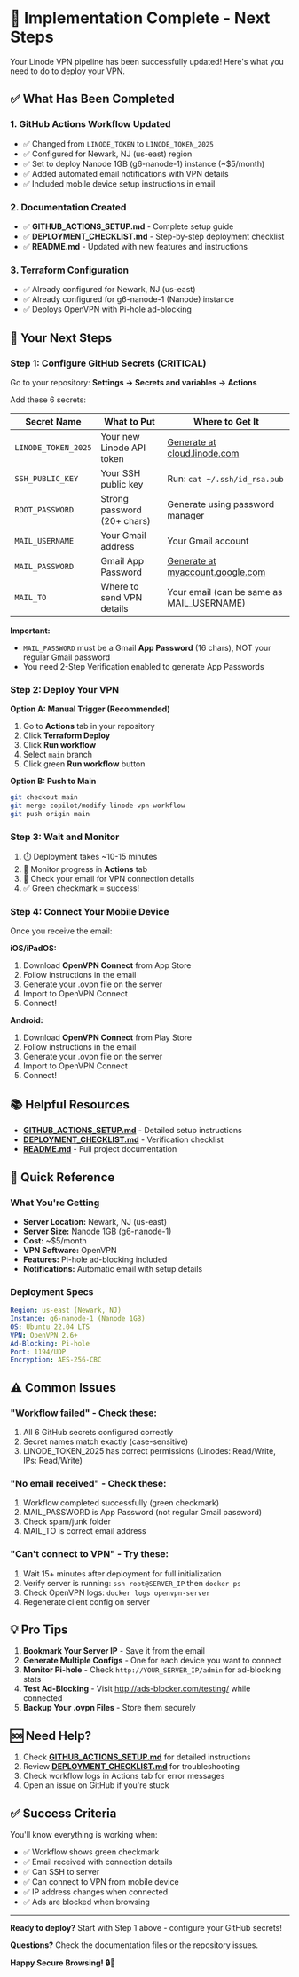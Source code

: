 # 🎉 Implementation Complete - Next Steps

Your Linode VPN pipeline has been successfully updated! Here's what you need to do to deploy your VPN.

## ✅ What Has Been Completed

### 1. GitHub Actions Workflow Updated
- ✅ Changed from `LINODE_TOKEN` to `LINODE_TOKEN_2025`
- ✅ Configured for Newark, NJ (us-east) region
- ✅ Set to deploy Nanode 1GB (g6-nanode-1) instance (~$5/month)
- ✅ Added automated email notifications with VPN details
- ✅ Included mobile device setup instructions in email

### 2. Documentation Created
- ✅ **GITHUB_ACTIONS_SETUP.md** - Complete setup guide
- ✅ **DEPLOYMENT_CHECKLIST.md** - Step-by-step deployment checklist
- ✅ **README.md** - Updated with new features and instructions

### 3. Terraform Configuration
- ✅ Already configured for Newark, NJ (us-east)
- ✅ Already configured for g6-nanode-1 (Nanode) instance
- ✅ Deploys OpenVPN with Pi-hole ad-blocking

## 🚀 Your Next Steps

### Step 1: Configure GitHub Secrets (CRITICAL)

Go to your repository: **Settings → Secrets and variables → Actions**

Add these 6 secrets:

| Secret Name | What to Put | Where to Get It |
|------------|-------------|-----------------|
| `LINODE_TOKEN_2025` | Your new Linode API token | [Generate at cloud.linode.com](https://cloud.linode.com/profile/tokens) |
| `SSH_PUBLIC_KEY` | Your SSH public key | Run: `cat ~/.ssh/id_rsa.pub` |
| `ROOT_PASSWORD` | Strong password (20+ chars) | Generate using password manager |
| `MAIL_USERNAME` | Your Gmail address | Your Gmail account |
| `MAIL_PASSWORD` | Gmail App Password | [Generate at myaccount.google.com](https://myaccount.google.com/apppasswords) |
| `MAIL_TO` | Where to send VPN details | Your email (can be same as MAIL_USERNAME) |

**Important:** 
- `MAIL_PASSWORD` must be a Gmail **App Password** (16 chars), NOT your regular Gmail password
- You need 2-Step Verification enabled to generate App Passwords

### Step 2: Deploy Your VPN

**Option A: Manual Trigger (Recommended)**
1. Go to **Actions** tab in your repository
2. Click **Terraform Deploy**
3. Click **Run workflow**
4. Select `main` branch
5. Click green **Run workflow** button

**Option B: Push to Main**
```bash
git checkout main
git merge copilot/modify-linode-vpn-workflow
git push origin main
```

### Step 3: Wait and Monitor

1. ⏱️ Deployment takes ~10-15 minutes
2. 👀 Monitor progress in **Actions** tab
3. 📧 Check your email for VPN connection details
4. ✅ Green checkmark = success!

### Step 4: Connect Your Mobile Device

Once you receive the email:

**iOS/iPadOS:**
1. Download **OpenVPN Connect** from App Store
2. Follow instructions in the email
3. Generate your .ovpn file on the server
4. Import to OpenVPN Connect
5. Connect!

**Android:**
1. Download **OpenVPN Connect** from Play Store
2. Follow instructions in the email
3. Generate your .ovpn file on the server
4. Import to OpenVPN Connect
5. Connect!

## 📚 Helpful Resources

- **[GITHUB_ACTIONS_SETUP.md](GITHUB_ACTIONS_SETUP.md)** - Detailed setup instructions
- **[DEPLOYMENT_CHECKLIST.md](DEPLOYMENT_CHECKLIST.md)** - Verification checklist
- **[README.md](README.md)** - Full project documentation

## 🎯 Quick Reference

### What You're Getting

- **Server Location:** Newark, NJ (us-east)
- **Server Size:** Nanode 1GB (g6-nanode-1)
- **Cost:** ~$5/month
- **VPN Software:** OpenVPN
- **Features:** Pi-hole ad-blocking included
- **Notifications:** Automatic email with setup details

### Deployment Specs

```yaml
Region: us-east (Newark, NJ)
Instance: g6-nanode-1 (Nanode 1GB)
OS: Ubuntu 22.04 LTS
VPN: OpenVPN 2.6+
Ad-Blocking: Pi-hole
Port: 1194/UDP
Encryption: AES-256-CBC
```

## ⚠️ Common Issues

### "Workflow failed" - Check these:
1. All 6 GitHub secrets configured correctly
2. Secret names match exactly (case-sensitive)
3. LINODE_TOKEN_2025 has correct permissions (Linodes: Read/Write, IPs: Read/Write)

### "No email received" - Check these:
1. Workflow completed successfully (green checkmark)
2. MAIL_PASSWORD is App Password (not regular Gmail password)
3. Check spam/junk folder
4. MAIL_TO is correct email address

### "Can't connect to VPN" - Try these:
1. Wait 15+ minutes after deployment for full initialization
2. Verify server is running: `ssh root@SERVER_IP` then `docker ps`
3. Check OpenVPN logs: `docker logs openvpn-server`
4. Regenerate client config on server

## 💡 Pro Tips

1. **Bookmark Your Server IP** - Save it from the email
2. **Generate Multiple Configs** - One for each device you want to connect
3. **Monitor Pi-hole** - Check `http://YOUR_SERVER_IP/admin` for ad-blocking stats
4. **Test Ad-Blocking** - Visit http://ads-blocker.com/testing/ while connected
5. **Backup Your .ovpn Files** - Store them securely

## 🆘 Need Help?

1. Check **[GITHUB_ACTIONS_SETUP.md](GITHUB_ACTIONS_SETUP.md)** for detailed instructions
2. Review **[DEPLOYMENT_CHECKLIST.md](DEPLOYMENT_CHECKLIST.md)** for troubleshooting
3. Check workflow logs in Actions tab for error messages
4. Open an issue on GitHub if you're stuck

## ✅ Success Criteria

You'll know everything is working when:
- ✅ Workflow shows green checkmark
- ✅ Email received with connection details
- ✅ Can SSH to server
- ✅ Can connect to VPN from mobile device
- ✅ IP address changes when connected
- ✅ Ads are blocked when browsing

---

**Ready to deploy?** Start with Step 1 above - configure your GitHub secrets!

**Questions?** Check the documentation files or the repository issues.

**Happy Secure Browsing! 🔒🚀**
